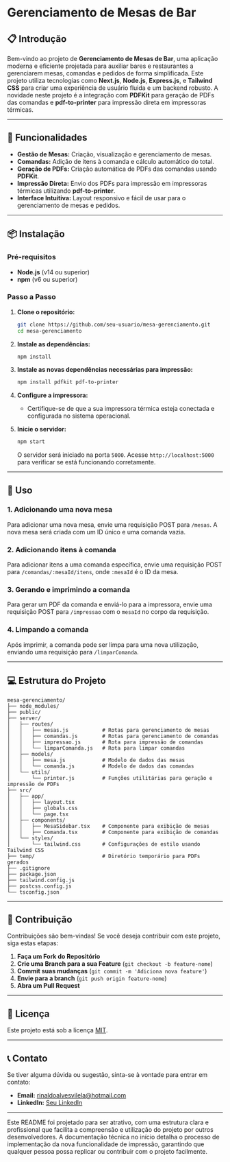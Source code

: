 

# **Gerenciamento de Mesas de Bar**

## **📋 Introdução**
Bem-vindo ao projeto de **Gerenciamento de Mesas de Bar**, uma aplicação moderna e eficiente projetada para auxiliar bares e restaurantes a gerenciarem mesas, comandas e pedidos de forma simplificada. Este projeto utiliza tecnologias como **Next.js**, **Node.js**, **Express.js**, e **Tailwind CSS** para criar uma experiência de usuário fluida e um backend robusto. A novidade neste projeto é a integração com **PDFKit** para geração de PDFs das comandas e **pdf-to-printer** para impressão direta em impressoras térmicas.

---

## **🚀 Funcionalidades**
- **Gestão de Mesas:** Criação, visualização e gerenciamento de mesas.
- **Comandas:** Adição de itens à comanda e cálculo automático do total.
- **Geração de PDFs:** Criação automática de PDFs das comandas usando **PDFKit**.
- **Impressão Direta:** Envio dos PDFs para impressão em impressoras térmicas utilizando **pdf-to-printer**.
- **Interface Intuitiva:** Layout responsivo e fácil de usar para o gerenciamento de mesas e pedidos.

---

## **📦 Instalação**

### **Pré-requisitos**
- **Node.js** (v14 ou superior)
- **npm** (v6 ou superior)

### **Passo a Passo**

1. **Clone o repositório:**
   ```bash
   git clone https://github.com/seu-usuario/mesa-gerenciamento.git
   cd mesa-gerenciamento
   ```

2. **Instale as dependências:**
   ```bash
   npm install
   ```

3. **Instale as novas dependências necessárias para impressão:**
   ```bash
   npm install pdfkit pdf-to-printer
   ```

4. **Configure a impressora:**
   - Certifique-se de que a sua impressora térmica esteja conectada e configurada no sistema operacional.

5. **Inicie o servidor:**
   ```bash
   npm start
   ```
   O servidor será iniciado na porta `5000`. Acesse `http://localhost:5000` para verificar se está funcionando corretamente.

---

## **📝 Uso**

### **1. Adicionando uma nova mesa**
Para adicionar uma nova mesa, envie uma requisição POST para `/mesas`. A nova mesa será criada com um ID único e uma comanda vazia.

### **2. Adicionando itens à comanda**
Para adicionar itens a uma comanda específica, envie uma requisição POST para `/comandas/:mesaId/itens`, onde `:mesaId` é o ID da mesa.

### **3. Gerando e imprimindo a comanda**
Para gerar um PDF da comanda e enviá-lo para a impressora, envie uma requisição POST para `/impressao` com o `mesaId` no corpo da requisição.

### **4. Limpando a comanda**
Após imprimir, a comanda pode ser limpa para uma nova utilização, enviando uma requisição para `/limparComanda`.

---

## **💻 Estrutura do Projeto**

```plaintext
mesa-gerenciamento/
├── node_modules/
├── public/
├── server/
│   ├── routes/
│   │   ├── mesas.js           # Rotas para gerenciamento de mesas
│   │   ├── comandas.js        # Rotas para gerenciamento de comandas
│   │   ├── impressao.js       # Rota para impressão de comandas
│   │   └── limparComanda.js   # Rota para limpar comandas
│   ├── models/
│   │   ├── mesa.js            # Modelo de dados das mesas
│   │   └── comanda.js         # Modelo de dados das comandas
│   └── utils/
│       └── printer.js         # Funções utilitárias para geração e impressão de PDFs
├── src/
│   ├── app/
│   │   ├── layout.tsx
│   │   ├── globals.css
│   │   └── page.tsx
│   ├── components/
│   │   ├── MesaSidebar.tsx    # Componente para exibição de mesas
│   │   ├── Comanda.tsx        # Componente para exibição de comandas
│   └── styles/
│       └── tailwind.css       # Configurações de estilo usando Tailwind CSS
├── temp/                      # Diretório temporário para PDFs gerados
├── .gitignore
├── package.json
├── tailwind.config.js
├── postcss.config.js
└── tsconfig.json
```

---

## **🤝 Contribuição**

Contribuições são bem-vindas! Se você deseja contribuir com este projeto, siga estas etapas:

1. **Faça um Fork do Repositório**
2. **Crie uma Branch para a sua Feature** (`git checkout -b feature-nome`)
3. **Commit suas mudanças** (`git commit -m 'Adiciona nova feature'`)
4. **Envie para a branch** (`git push origin feature-nome`)
5. **Abra um Pull Request**

---

## **📄 Licença**

Este projeto está sob a licença [MIT](https://opensource.org/licenses/MIT).

---

## **📞 Contato**

Se tiver alguma dúvida ou sugestão, sinta-se à vontade para entrar em contato:

- **Email:** rinaldoalvesvilela@hotmail.com
- **LinkedIn:** [Seu LinkedIn](https://www.linkedin.com/in/rinaldo-alves-28847a194/)

---

Este README foi projetado para ser atrativo, com uma estrutura clara e profissional que facilita a compreensão e utilização do projeto por outros desenvolvedores. A documentação técnica no início detalha o processo de implementação da nova funcionalidade de impressão, garantindo que qualquer pessoa possa replicar ou contribuir com o projeto facilmente.